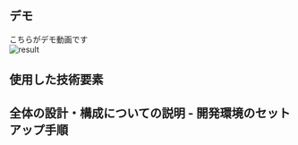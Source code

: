 ## デモ
こちらがデモ動画です  
![result](https://github.com/SoyaMiyoshi/mytodoapp/media/teamlab_submission.gif)

## 使用した技術要素
## 全体の設計・構成についての説明 - 開発環境のセットアップ手順